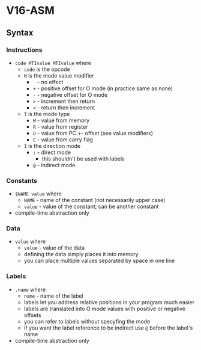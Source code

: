 # V16-ASM

## Syntax

### Instructions
  * `code MTIvalue MTIvalue` where
    * `code` is the opcode
    * `M` is the mode value modifier
      * ` ` - no effect
      * `+` - positive offset for O mode (in practice same as none)
      * `-` - negative offset for O mode
      * `>` - increment then return
      * `<` - return then increment
    * `T` is the mode type
      * `M` - value from memory
      * `R` - value from register
      * `O` - value from PC +- offset (see value modifiers)
      * `C` - value from carry flag
    * `I` is the direction mode
      * `:` - direct mode
        * this shouldn't be used with labels
      * `@` - indirect mode

### Constants
  * `$NAME value` where
    * `NAME` - name of the constant (not necessarily upper case)
    * `value` - value of the constant; can be another constant
  * compile-time abstraction only

### Data
  * `value` where
    * `value` - value of the data
    * defining the data simply places it into memory
    * you can place multiple values separated by space in one line

### Labels
  * `.name` where
    * `name` - name of the label
    * labels let you address relative positions in your program much easier
    * labels are translated into O mode values with positive or negative offsets
    * you can refer to labels without specyfing the mode
    * if you want the label reference to be indirect use `@` before the label's name
  * compile-time abstraction only
